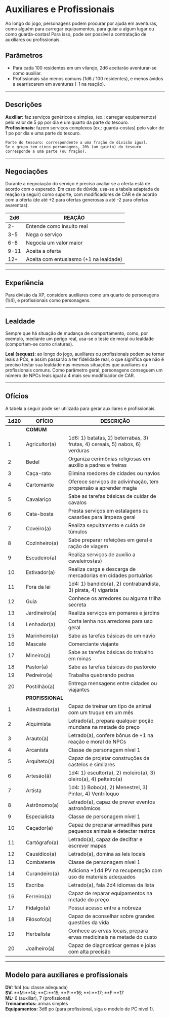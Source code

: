 # Auxiliares e Profissionais

Ao longo do jogo, personagens podem procurar por ajuda em aventuras, como alguém para carregar equipamentos, para guiar a algum lugar ou como guarda-costas! Para isso, pode ser possível a contratação de auxiliares ou profissionais.

## Parâmetros

-  Para cada 100 residentes em um vilarejo, 2d6 aceitarão aventurar-se como auxiliar.
-  Profissionais são menos comuns (1d6 / 100 residentes), e menos ávidos a searriscarem em aventuras (-1 na reação).

---

## Descrições

**Auxiliar:** faz serviços genéricos e simples, (ex.: carregar equipamentos) pelo valor de 5 pp por dia e um quarto da parte do tesouro.  
**Profissionais:** fazem serviços complexos (ex.: guarda-costas) pelo valor de 1 po por dia e uma parte do tesouro.

````
Parte do tesouro: correspondente a uma fração de divisão igual. 
Se o grupo tem cinco personagens, 20% (um quinto) do tesouro corresponde a uma parte (ou fração).
````

---

## Negociações

Durante a negociação do serviço é preciso avaliar se a oferta está de acordo com o esperado. Em caso de dúvida, usa-se a tabela adaptada de reação (a seguir) como suporte, com modificadores de CAR e de acordo com a oferta (de até +2 para ofertas generosas a até -2 para ofertas avarentas):

| 2d6  | REAÇÃO                                 |
| ---- | -------------------------------------- |
| 2-   | Entende como insulto real              |
| 3-5  | Nega o serviço                         |
| 6-8  | Negocia um valor maior                 |
| 9-11 | Aceita a oferta                        |
| 12+  | Aceita com entusiasmo (+1 na lealdade) |

---

## Experiência
Para divisão da XP, considere auxiliares como um quarto de personagens (1/4), e profissionais como personagens.

---

## Lealdade
Sempre que há situação de mudança de comportamento, como, por exemplo, mediante um perigo real, usa-se o teste de moral ou lealdade (comportam-se como criaturas).

**Leal (sequaz):** ao longo do jogo, auxiliares ou profissionais podem se tornar leais a PCs, e assim passarão a ter fidelidade real, o que significa que não é preciso testar sua lealdade nas mesmas situações que auxiliares ou profissionais comuns. Como parâmetro geral, personagens conseguem um número de NPCs leais igual a 4 mais seu modificador de CAR.

---

## Ofícios
A tabela a seguir pode ser utilizada para gerar auxiliares e profissionais.

| 1d20 | OFÍCIO           | DESCRIÇÃO                                                                    |
| ---- | ---------------- | ---------------------------------------------------------------------------- |
|      | **COMUM**        |                                                                              |
| 1    | Agricultor(a)    | 1d6: 1) batatas, 2) beterrabas, 3) frutas, 4) cereais, 5) nabos, 6) verduras |
| 2    | Bedel            | Organiza cerimônias religiosas em auxílio a padres e freiras                 |
| 3    | Caça-rato        | Elimina roedores de cidades ou navios                                        |
| 4    | Cartomante       | Oferece serviços de adivinhação, tem propensão a aprender magia              |
| 5    | Cavalariço       | Sabe as tarefas básicas de cuidar de cavalos                                 |
| 6    | Cata-bosta       | Presta serviços em estalagens ou casarões para limpeza geral                 |
| 7    | Coveiro(a)       | Realiza sepultamento e cuida de túmulos                                      |
| 8    | Cozinheiro(a)    | Sabe preparar refeições em geral e ração de viagem                           |
| 9    | Escudeiro(a)     | Realiza serviços de auxílio a cavaleiros(as)                                 |
| 10   | Estivador(a)     | Realiza carga e descarga de mercadorias em cidades portuárias                |
| 11   | Fora da lei      | 1d4: 1) bandido(a), 2) contrabandista, 3) pirata, 4) vigarista               |
| 12   | Guia             | Conhece os arredores ou alguma trilha secreta                                |
| 13   | Jardineiro(a)    | Realiza serviços em pomares e jardins                                        |
| 14   | Lenhador(a)      | Corta lenha nos arredores para uso geral                                     |
| 15   | Marinheiro(a)    | Sabe as tarefas básicas de um navio                                          |
| 16   | Mascate          | Comerciante viajante                                                         |
| 17   | Mineiro(a)       | Sabe as tarefas básicas do trabalho em minas                                 |
| 18   | Pastor(a)        | Sabe as tarefas básicas do pastoreio                                         |
| 19   | Pedreiro(a)      | Trabalha quebrando pedras                                                    |
| 20   | Postilhão(a)     | Entrega mensagens entre cidades ou viajantes                                 |
|      | **PROFISSIONAL** |                                                                              |
| 1    | Adestrador(a)    | Capaz de treinar um tipo de animal com um truque em um mês                   |
| 2    | Alquimista       | Letrado(a), prepara qualquer poção mundana na metade do preço                |
| 3    | Arauto(a)        | Letrado(a), confere bônus de +1 na reação e moral de NPCs                    |
| 4    | Arcanista        | Classe de personagem nível 1                                                 |
| 5    | Arquiteto(a)     | Capaz de projetar construções de castelos e similares                        |
| 6    | Artesão(ã)       | 1d4: 1) escultor(a), 2) moleiro(a), 3) oleiro(a), 4) pelteiro(a)             |
| 7    | Artista          | 1d4: 1) Bobo(a), 2) Menestrel, 3) Pintor, 4) Ventríloquo                     |
| 8    | Astrônomo(a)     | Letrado(a), capaz de prever eventos astronômicos                             |
| 9    | Especialista     | Classe de personagem nível 1                                                 |
| 10   | Caçador(a)       | Capaz de preparar armadilhas para pequenos animais e detectar rastros        |
| 11   | Cartógrafo(a)    | Letrado(a), capaz de decifrar e escrever mapas                               |
| 12   | Causídico(a)     | Letrado(a), domina as leis locais                                            |
| 13   | Combatente       | Classe de personagem nível 1                                                 |
| 14   | Curandeiro(a)    | Adiciona +1d4 PV na recuperação com uso de materiais adequados               |
| 15   | Escriba          | Letrado(a), fala 2d4 idiomas da lista                                        |
| 16   | Ferreiro(a)      | Capaz de reparar equipamentos na metade do preço                             |
| 17   | Fidalgo(a)       | Possui acesso entre a nobreza                                                |
| 18   | Filósofo(a)      | Capaz de aconselhar sobre grandes questões da vida                           |
| 19   | Herbalista       | Conhece as ervas locais, prepara ervas medicinais na metade do custo         |
| 20   | Joalheiro(a)     | Capaz de diagnosticar gemas e joias com alta precisão                        |

---

## Modelo para auxiliares e profissionais

**DV:** 1d4 (ou classe adequada)  
**SV:** **M:**14; **C:**15; **P:**16; **I:**17; **F:**17  
**ML:** 6 (auxiliar), 7 (profissional)  
**Treinamentos:** armas simples  
**Equipamentos:** 3d6 po (para profissional, siga o modelo de PC nível 1).